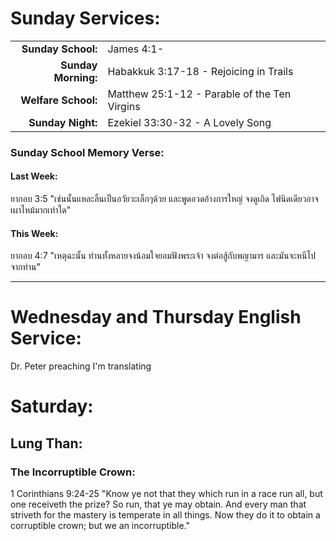 # Sunday Services:

| | |
| --:|:-- |
| **Sunday School:**  |	James 4:1-
| **Sunday Morning:** |	Habakkuk 3:17-18 - Rejoicing in Trails
| **Welfare School:** |	Matthew 25:1-12 - Parable of the Ten Virgins
| **Sunday Night:**   | Ezekiel 33:30-32 - A Lovely Song

### Sunday School Memory Verse:
#### Last Week: 
ยากอบ 3:5 "เช่นนั้นแหละลิ้นเป็นอวัยวะเล็กๆด้วย และพูดอวดอ้างการใหญ่ จงดูเถิด ไฟนิดเดียวอาจเผาไหม้มากเท่าใด"

#### This Week:
ยากอบ 4:7 "เหตุฉะนั้น ท่านทั้งหลายจงน้อมใจยอมฟังพระเจ้า จงต่อสู้กับพญามาร และมันจะหนีไปจากท่าน"

---
# Wednesday and Thursday English Service:
Dr. Peter preaching I'm translating

# Saturday:

## Lung Than:

### The Incorruptible Crown: 

1 Corinthians 9:24-25 "Know ye not that they which run in a race run all, but one receiveth the prize? So run, that ye may obtain. And every man that striveth for the mastery is temperate in all things. Now they do it to obtain a corruptible crown; but we an incorruptible."